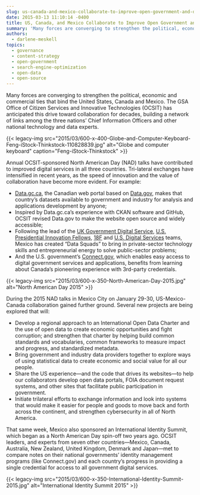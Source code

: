 ```yaml
---
slug: us-canada-and-mexico-collaborate-to-improve-open-government-and-digital-services
date: 2015-03-13 11:10:14 -0400
title: US, Canada, and Mexico Collaborate to Improve Open Government and Digital Services
summary: 'Many forces are converging to strengthen the political, economic and commercial ties that bind the United States, Canada and Mexico. The GSA Office of Citizen Services and Innovative Technologies (OCSIT) has anticipated this drive toward collaboration for decades, building a network of links among the three nations’ Chief Information Officers and other national technology and data experts.'
authors:
  - darlene-meskell
topics:
  - governance
  - content-strategy
  - open-government
  - search-engine-optimization
  - open-data
  - open-source
---
```


Many forces are converging to strengthen the political, economic and commercial ties that bind the United States, Canada and Mexico. The GSA Office of Citizen Services and Innovative Technologies (OCSIT) has anticipated this drive toward collaboration for decades, building a network of links among the three nations’ Chief Information Officers and other national technology and data experts.

{{< legacy-img src="2015/03/600-x-400-Globe-and-Computer-Keyboard-Feng-iStock-Thinkstock-110828839.jpg" alt="Globe and computer keyboard" caption="Feng-iStock-Thinkstock" >}}

Annual OCSIT-sponsored North American Day (NAD) talks have contributed to improved digital services in all three countries. Tri-lateral exchanges have intensified in recent years, as the speed of innovation and the value of collaboration have become more evident. For example:

  * [Data.gc.ca](http://open.canada.ca/en), the Canadian web portal based on [Data.gov](http://www.data.gov/), makes that country’s datasets available to government and industry for analysis and applications development by anyone;
  * Inspired by Data.gc.ca’s experience with CKAN software and GitHub, OCSIT revised Data.gov to make the website open source and widely accessible;
  * Following the lead of the [UK Government Digital Service](https://gds.blog.gov.uk/about/), [U.S. Presidential Innovation Fellows](https://www.whitehouse.gov/innovationfellows), [18F](https://18f.gsa.gov/) and [U.S. Digital Services](http://www.whitehouse.gov/digital/united-states-digital-service) teams, Mexico has created “Data Squads” to bring in private-sector technology skills and entrepreneurial energy to solve public-sector problems;
  * And the U.S. government’s [Connect.gov](https://www.connect.gov/), which enables easy access to digital government services and applications, benefits from learning about Canada’s pioneering experience with 3rd-party credentials.

{{< legacy-img src="2015/03/600-x-350-North-American-Day-2015.jpg" alt="North American Day 2015" >}}

During the 2015 NAD talks in Mexico City on January 29-30, US-Mexico-Canada collaboration gained further ground. Several new projects are being explored that will:

  * Develop a regional approach to an International Open Data Charter and the use of open data to create economic opportunities and fight corruption; and strengthen that charter by helping build common standards and vocabularies, common frameworks to measure impact and progress, and standardized metadata.
  * Bring government and industry data providers together to explore ways of using statistical data to create economic and social value for all our people.
  * Share the US experience—and the code that drives its websites—to help our collaborators develop open data portals, FOIA document request systems, and other sites that facilitate public participation in government.
  * Initiate trilateral efforts to exchange information and look into systems that would make it easier for people and goods to move back and forth across the continent, and strengthen cybersecurity in all of North America.

That same week, Mexico also sponsored an International Identity Summit, which began as a North American Day spin-off two years ago. OCSIT leaders, and experts from seven other countries—Mexico, Canada, Australia, New Zealand, United Kingdom, Denmark and Japan—met to compare notes on their national governments’ identity management programs (like Connect.gov) and each country’s progress in providing a single credential for access to all government digital services.

{{< legacy-img src="2015/03/600-x-350-International-Identity-Summit-2015.jpg" alt="International Identity Summit 2015" >}}
